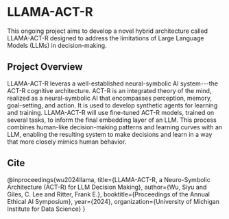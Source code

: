 # LLAMA-ACT-R
This ongoing project aims to develop a novel hybrid architecture called LLAMA-ACT-R designed to address the limitations of Large Language Models (LLMs) in decision-making.

## Project Overview
LLAMA-ACT-R leveras a well-established neural-symbolic AI system---the ACT-R cognitive architecture. ACT-R is an integrated theory of the mind, realized as a neural-symbolic AI that encompasses perception, memory, goal-setting, and action. It is used to develop synthetic agents for learning and training. LLAMA-ACT-R will use fine-tuned ACT-R models, trained on several tasks, to inform the final embedding layer of an LLM. This process combines human-like decision-making patterns and learning curves with an LLM, enabling the resulting system to make decisions and learn in a way that more closely mimics human behavior.

## Cite
@inproceedings{wu2024llama,
  title={LLAMA-ACT-R, a Neuro-Symbolic Architecture (ACT-R) for LLM Decision Making},
  author={Wu, Siyu and Giles, C. Lee and Ritter, Frank E.},
  booktitle={Proceedings of the Annual Ethical AI Symposium},
  year={2024},
  organization={University of Michigan Institute for Data Science}
}
